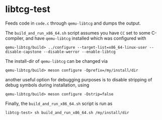 # libtcg-test

Feeds code in `code.c` through `qemu-libtcg` and dumps the output.

The `build_and_run_x86_64.sh` script assumes you have `CC` set to some C-compiler, and have `qemu-libtcg` installed which was configured with
```
qemu-libtcg/build> ../configure --target-list=x86_64-linux-user --disable-capstone --disable-werror --enable-libtcg
```
The install-dir of `qemu-libtcg` can be changed via
```
qemu-libtcg/build> meson configure -Dprefix=/my/install/dir
```
another useful option for debugging purposes is to disable stripping of debug symbols during installation, using
```
qemu-libtcg/build> meson configure -Dstrip=false
```
Finally, the `build_and_run_x86_64.sh` script is run as
```
libtcg-test> sh build_and_run_x86_64.sh /my/install/dir
```
